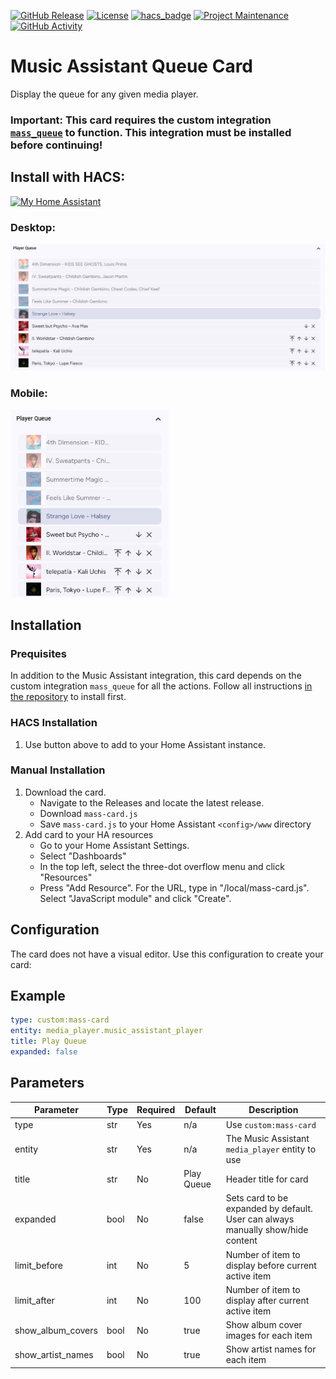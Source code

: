 [![GitHub Release](https://img.shields.io/github/release/droans/mass_card.svg?style=for-the-badge)](https://github.com/droans/mass_card/releases)
[![License](https://img.shields.io/github/license/droans/mass_card.svg?style=for-the-badge)](LICENSE)
[![hacs_badge](https://img.shields.io/badge/HACS-Default-blue.svg?style=for-the-badge)](https://github.com/hacs/default)
[![Project Maintenance](https://img.shields.io/badge/maintainer-droans-blue.svg?style=for-the-badge)](https://github.com/droans)
[![GitHub Activity](https://img.shields.io/github/last-commit/droans/mass_card?style=for-the-badge)](https://github.com/droans/mass_card/commits/main)

# Music Assistant Queue Card

Display the queue for any given media player.

### Important: This card requires the custom integration [`mass_queue`](https://github.com/droans/mass_queue) to function. This integration must be installed before continuing!

## Install with HACS:

[![My Home Assistant](https://my.home-assistant.io/badges/hacs_repository.svg)](https://my.home-assistant.io/redirect/hacs_repository/?repository=mass_card&owner=droans&category=Plugin)

### Desktop:
<img src="https://github.com/droans/mass_card/blob/main/static/queue_example.png" alt="Queue Card Example" max-height=300>

### Mobile:
<img src="https://github.com/droans/mass_card/blob/main/static/queue_example_mobile.png" alt="Queue Card Mobile Example" height=300>

## Installation

### Prequisites

In addition to the Music Assistant integration, this card depends on the custom integration `mass_queue` for all the actions. Follow all instructions [in the repository](https://github.com/droans/mass_queue) to install first.

### HACS Installation
1. Use button above to add to your Home Assistant instance.

### Manual Installation
1. Download the card.
    - Navigate to the Releases and locate the latest release.
    - Download `mass-card.js`
    - Save `mass-card.js` to your Home Assistant `<config>/www` directory
2. Add card to your HA resources
    - Go to your Home Assistant Settings.
    - Select "Dashboards"
    - In the top left, select the three-dot overflow menu and click "Resources"
    - Press "Add Resource". For the URL, type in "/local/mass-card.js". Select "JavaScript module" and click "Create".

## Configuration
The card does not have a visual editor. Use this configuration to create your card:

## Example 
```yaml
type: custom:mass-card
entity: media_player.music_assistant_player
title: Play Queue
expanded: false
```

## Parameters
| Parameter         | Type | Required | Default      | Description                                                                     |
|-------------------|------|----------|--------------|---------------------------------------------------------------------------------|
| type              | str  | Yes      | n/a          | Use `custom:mass-card`                                                          |
| entity            | str  | Yes      | n/a          | The Music Assistant `media_player` entity to use                                |
| title             | str  | No       | Play Queue   | Header title for card                                                           |
| expanded          | bool | No       | false        | Sets card to be expanded by default. User can always manually show/hide content |
| limit_before      | int  | No       | 5            | Number of item to display before current active item                            |
| limit_after       | int  | No       | 100          | Number of item to display after current active item                             |
| show_album_covers | bool | No       | true         | Show album cover images for each item                                           |
| show_artist_names | bool | No       | true         | Show artist names for each item                                                 |